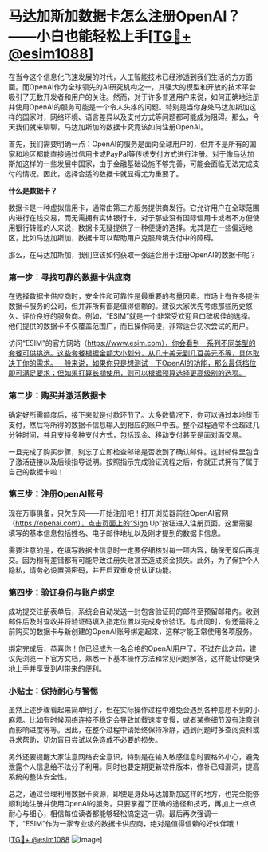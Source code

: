 # 马达加斯加数据卡怎么注册OpenAI？——小白也能轻松上手[[TG💪+ @esim1088](https://t.me/s/esim1088)]

在当今这个信息化飞速发展的时代，人工智能技术已经渗透到我们生活的方方面面。而OpenAI作为全球领先的AI研究机构之一，其强大的模型和开放的技术平台吸引了无数开发者和用户的关注。然而，对于许多普通用户来说，如何正确地注册并使用OpenAI的服务可能是一个令人头疼的问题。特别是当你身处马达加斯加这样的国家时，网络环境、语言差异以及支付方式等问题都可能成为阻碍。那么，今天我们就来聊聊，马达加斯加的数据卡究竟该如何注册OpenAI。

首先，我们需要明确一点：OpenAI的服务是面向全球用户的，但并不是所有的国家和地区都能直接通过信用卡或PayPal等传统支付方式进行注册。对于像马达加斯加这样的一些发展中国家，由于金融基础设施不够完善，可能会面临无法完成支付的情况。因此，选择合适的数据卡就显得尤为重要了。

**什么是数据卡？**

数据卡是一种虚拟信用卡，通常由第三方服务提供商发行。它允许用户在全球范围内进行在线交易，而无需拥有实体银行卡。对于那些没有国际信用卡或者不方便使用银行转账的人来说，数据卡无疑提供了一种便捷的选择。尤其是在一些偏远地区，比如马达加斯加，数据卡可以帮助用户克服跨境支付中的障碍。

那么，在马达加斯加，我们应该如何获取一张适合用于注册OpenAI的数据卡呢？

### 第一步：寻找可靠的数据卡供应商

在选择数据卡供应商时，安全性和可靠性是最重要的考量因素。市场上有许多提供数据卡服务的公司，但并非所有都是值得信赖的。建议大家优先考虑那些历史悠久、评价良好的服务商。例如，“ESIM”就是一个非常受欢迎且口碑极佳的选择。他们提供的数据卡不仅覆盖范围广，而且操作简便，非常适合初次尝试的用户。

访问“ESIM”的官方网站（https://www.esim.com），你会看到一系列不同类型的套餐可供挑选。这些套餐根据金额大小划分，从几十美元到几百美元不等，具体取决于你的需求。一般来说，如果你只是想测试一下OpenAI的功能，那么最低档位即可满足要求；但如果打算长期使用，则可以根据预算选择更高级别的选项。

### 第二步：购买并激活数据卡

确定好所需额度后，接下来就是付款环节了。大多数情况下，你可以通过本地货币支付，然后将所得的数据卡信息输入到相应的账户中去。整个过程通常不会超过几分钟时间，并且支持多种支付方式，包括现金、移动支付甚至是面对面交易。

一旦完成了购买步骤，别忘了立即检查邮箱是否收到了确认邮件。这封邮件里包含了激活链接以及后续指导说明。按照指示完成验证流程之后，你就正式拥有了属于自己的数据卡啦！

### 第三步：注册OpenAI账号

现在万事俱备，只欠东风——开始注册吧！打开浏览器前往OpenAI官网（https://openai.com），点击页面上的“Sign Up”按钮进入注册页面。这里需要填写的基本信息包括姓名、电子邮件地址以及刚才提到的数据卡信息。

需要注意的是，在填写数据卡信息时一定要仔细核对每一项内容，确保无误后再提交。因为稍有差错都有可能导致注册失败甚至造成资金损失。此外，为了保护个人隐私，请务必设置强密码，并开启双重身份认证功能。

### 第四步：验证身份与账户绑定

成功提交注册表单后，系统会自动发送一封包含验证码的邮件至预留邮箱内。收到邮件后及时查收并将验证码填入指定位置以完成身份验证。与此同时，你还需将之前购买的数据卡与新创建的OpenAI账号绑定起来，这样才能正常使用各项服务。

绑定完成后，恭喜你！你已经成为一名合格的OpenAI用户了。不过在此之前，建议先浏览一下官方文档，熟悉一下基本操作方法和常见问题解答，这样能让你更快地上手并享受到AI带来的便利。

### 小贴士：保持耐心与警惕

虽然上述步骤看起来简单明了，但在实际操作过程中难免会遇到各种意想不到的小麻烦。比如有时候网络连接不稳定会导致加载速度变慢，或者某些细节没有注意到而影响进度等等。因此，在整个过程中请始终保持冷静，遇到问题时多查阅资料或寻求帮助，切勿盲目尝试以免造成不必要的损失。

另外还要提醒大家注意网络安全意识，特别是在输入敏感信息时要格外小心，避免泄露个人信息给不法分子利用。同时也要定期更新软件版本，修补已知漏洞，提高系统的整体安全性。

总之，通过合理利用数据卡资源，即使是身处马达加斯加这样的地方，也完全能够顺利地注册并使用OpenAI的服务。只要掌握了正确的途径和技巧，再加上一点点耐心与细心，相信每位读者都能够轻松搞定这一切。最后再次强调一下，“ESIM”作为一家专业级的数据卡供应商，绝对是值得信赖的好伙伴哦！

[[TG💪+ @esim1088](https://t.me/s/esim1088) ![Image](https://i.postimg.cc/4NQfJmqS/Snipaste-2025-05-13-00-14-12.png)]